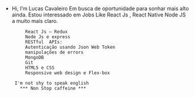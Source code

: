 
- Hi, I’m Lucas Cavaleiro
  Em busca de oportunidade para sonhar mais alto ainda.
    Estou interessado em Jobs Like React Js , React Native Node JS a muito mais claro.

           React Js – Redux
           Node Js e express 
           RESTful  APIs:
           Autenticação usando Json Web Token       
           manipulações de errors
           MongoDB
           Git
           HTML5 e CSS
           Responsive web design e Flex-box
     
       I'm not shy to speak english  
         *** Non Stop caffeine ***


